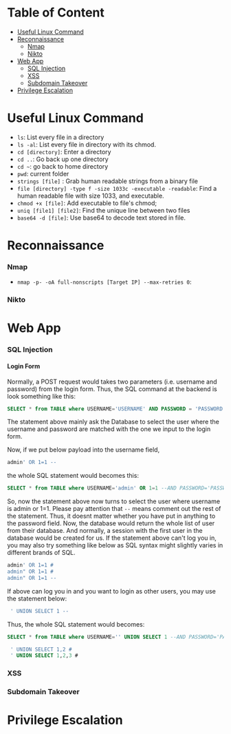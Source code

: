 # Table of Content

- [Useful Linux Command](#linux)
- [Reconnaissance](#recon)
   - [Nmap](#nmap)
   - [Nikto](#nikto)
- [Web App](#webapp)
   - [SQL Injection](#sqlinj)
   - [XSS](#xss)
   - [Subdomain Takeover](#subdomain)
- [Privilege Escalation](#privesc)



<a name="linux"></a>
# Useful Linux Command

- ```ls```: List every file in a directory
- ```ls -al```: List every file in directory with its chmod.
- ```cd [directory]```: Enter a directory
- ```cd ..```: Go back up one directory
- ```cd ~```: go back to home directory
- ```pwd```: current folder
- ```strings [file]``` : Grab human readable strings from a binary file
- ```file [directory] -type f -size 1033c -executable -readable```: Find a human readable file with size 1033, and executable.
- ```chmod +x [file]```: Add executable to file's chmod;
- ```uniq [file1] [file2]```: Find the unique line between two files
- ```base64 -d [file]```: Use base64 to decode text stored in file.


<a name="recon"></a>
# Reconnaissance

<a name="nmap"></a>
### Nmap

- ```nmap -p- -oA full-nonscripts [Target IP] --max-retries 0```: 


<a name="nikto"></a>
### Nikto













<a name="webapp"></a>
# Web App 

<a name="sqlinj"></a>
### SQL Injection

#### Login Form 
Normally, a POST request would takes two parameters (i.e. username and password) from the login form. Thus, the SQL command at the backend is look something like this:

```SQL
SELECT * from TABLE where USERNAME='USERNAME' AND PASSWORD = 'PASSWORD';
```
The statement above mainly ask the Database to select the user where the username and password are matched with the one we input to the login form. 

Now, if we put below payload into the username field, 

```SQL
admin' OR 1=1 --
```
the whole SQL statement would becomes this:

```SQL
SELECT * from TABLE where USERNAME='admin' OR 1=1 --AND PASSWORD='PASSWORD';
```
So, now the statement above now turns to select the user where username is admin or 1=1. Please pay attention that ```--``` means comment out the rest of the statement. Thus, it doesnt matter whether you have put in anything to the password field. Now, the database would return the whole list of user from their database. And normally, a session with the first user in the database would be created for us. If the statement above can't log you in, you may also try something like below as SQL syntax might slightly varies in different brands of SQL.

```SQL
admin' OR 1=1 #
admin" OR 1=1 #
admin" OR 1=1 --
```
If above can log you in and you want to login as other users, you may use the statement below:

```SQL
 ' UNION SELECT 1 --
```
Thus, the whole SQL statement would becomes:

```SQL
SELECT * from TABLE where USERNAME='' UNION SELECT 1 --AND PASSWORD='PASSWORD';
```


```SQL
 ' UNION SELECT 1,2 # 
 ' UNION SELECT 1,2,3 # 
```


<a name = "xss"></a>
### XSS

<a name ="subdomain"></a>
### Subdomain Takeover

<a name ="privesc"></a>
# Privilege Escalation


